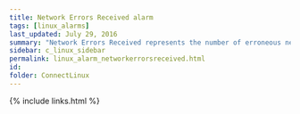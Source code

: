 ```yaml
---
title: ﻿Network Errors Received alarm
tags: [linux_alarms]
last_updated: July 29, 2016
summary: "Network Errors Received represents the number of erroneous network packets coming in to the machine per second. The Network Errors Received alarm may warrant investigation as even a low error rate can indicate network problems."
sidebar: c_linux_sidebar
permalink: linux_alarm_networkerrorsreceived.html
id:
folder: ConnectLinux
---
```





{% include links.html %}
